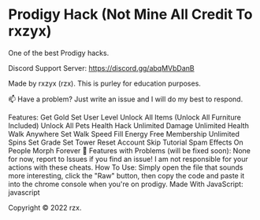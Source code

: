 # Prodigy Hack (Not Mine All Credit To rxzyx)
One of the best Prodigy hacks.


Discord Support Server: https://discord.gg/abqMVbDanB

Made by rxzyx (rzx). This is purley for education purposes.

📫 Have a problem? Just write an issue and I will do my best to respond.

Features:
Get Gold
Set User Level
Unlock All Items (Unlock All Furniture Included)
Unlock All Pets
Health Hack
Unlimited Damage
Unlimited Health
Walk Anywhere
Set Walk Speed
Fill Energy
Free Membership
Unlimited Spins
Set Grade
Set Tower
Reset Account
Skip Tutorial
Spam Effects On People
Morph Forever
🤖 Features with Problems (will be fixed soon):
None for now, report to Issues if you find an issue!
I am not responsible for your actions with these cheats.
How To Use:
Simply open the file that sounds more interesting, click the "Raw" button, then copy the code and paste it into the chrome console when you're on prodigy.
Made With JavaScript:
javascript

Copyright © 2022 rzx.
